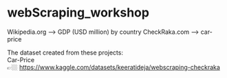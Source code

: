 # webScraping_workshop


Wikipedia.org --> GDP (USD million) by country
CheckRaka.com --> car-price

The dataset created from these projects:\
Car-Price\
👉🏼 https://www.kaggle.com/datasets/keeratideja/webscraping-checkraka
